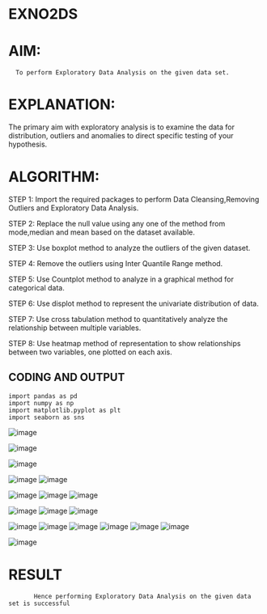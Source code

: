 # EXNO2DS
# AIM:
      To perform Exploratory Data Analysis on the given data set.
      
# EXPLANATION:
  The primary aim with exploratory analysis is to examine the data for distribution, outliers and anomalies to direct specific testing of your hypothesis.
  
# ALGORITHM:
STEP 1: Import the required packages to perform Data Cleansing,Removing Outliers and Exploratory Data Analysis.

STEP 2: Replace the null value using any one of the method from mode,median and mean based on the dataset available.

STEP 3: Use boxplot method to analyze the outliers of the given dataset.

STEP 4: Remove the outliers using Inter Quantile Range method.

STEP 5: Use Countplot method to analyze in a graphical method for categorical data.

STEP 6: Use displot method to represent the univariate distribution of data.

STEP 7: Use cross tabulation method to quantitatively analyze the relationship between multiple variables.

STEP 8: Use heatmap method of representation to show relationships between two variables, one plotted on each axis.

## CODING AND OUTPUT
 ```
 import pandas as pd
import numpy as np
import matplotlib.pyplot as plt
import seaborn as sns
```
![image](https://github.com/user-attachments/assets/0f6356df-2202-43ef-8ac7-36f531aa1236)

![image](https://github.com/user-attachments/assets/45b80646-f176-4a04-9cc4-f1ddb5d83f69)

![image](https://github.com/user-attachments/assets/69637290-e50c-4bd2-9895-a3f0ffdf0606)

![image](https://github.com/user-attachments/assets/d3839e91-ca0e-4ebb-82ff-e70812aca9ad)
![image](https://github.com/user-attachments/assets/0917eb5c-59bc-405d-a261-5f736f48145d)

![image](https://github.com/user-attachments/assets/f7852943-09b0-4530-8e9a-cb03a10ced04)
![image](https://github.com/user-attachments/assets/3a087ffe-dc52-49ed-bc7c-153fec16bba5)
![image](https://github.com/user-attachments/assets/811a623e-c40b-40f9-aee0-072b3c9d8589)

![image](https://github.com/user-attachments/assets/17064071-6fe6-4b3d-81b4-b6043bd6cdf3)
![image](https://github.com/user-attachments/assets/cdfa2974-df94-404e-9587-3662a3c80202)
![image](https://github.com/user-attachments/assets/cf88fe58-c296-46ce-b005-71a825c75d09)

![image](https://github.com/user-attachments/assets/2ff8a584-f349-4352-9e3d-4f8b8bdb88dd)
![image](https://github.com/user-attachments/assets/e665b386-e27a-41bb-a147-a3937b712e78)
![image](https://github.com/user-attachments/assets/a976008f-34e3-429f-b93e-94e2cd59856d)
![image](https://github.com/user-attachments/assets/c83246a3-cdd8-4ebb-9360-6edb456f2dbc)
![image](https://github.com/user-attachments/assets/58ebb550-c50c-41c2-af06-a88988b146d8)
![image](https://github.com/user-attachments/assets/dae22646-e3e0-411d-92ed-c7748a05c005)

![image](https://github.com/user-attachments/assets/325e2ab2-fde9-4d8f-893e-420dd35a7685)


# RESULT
           Hence performing Exploratory Data Analysis on the given data set is successful
